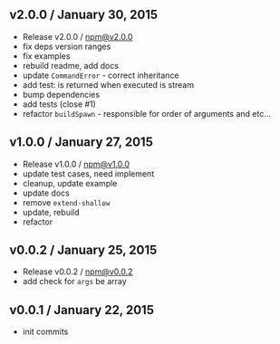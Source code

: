 

## v2.0.0 / January 30, 2015
- Release v2.0.0 / npm@v2.0.0
- fix deps version ranges
- fix examples
- rebuild readme, add docs
- update `CommandError` - correct inheritance
- add test: is returned when executed is stream
- bump dependencies
- add tests (close #1)
- refactor `buildSpawn` - responsible for order of arguments and etc...

## v1.0.0 / January 27, 2015
- Release v1.0.0 / npm@v1.0.0
- update test cases, need implement
- cleanup, update example
- update docs
- remove `extend-shallow`
- update, rebuild
- refactor

## v0.0.2 / January 25, 2015
- Release v0.0.2 / npm@v0.0.2
- add check for `args` be array

## v0.0.1 / January 22, 2015
- init commits